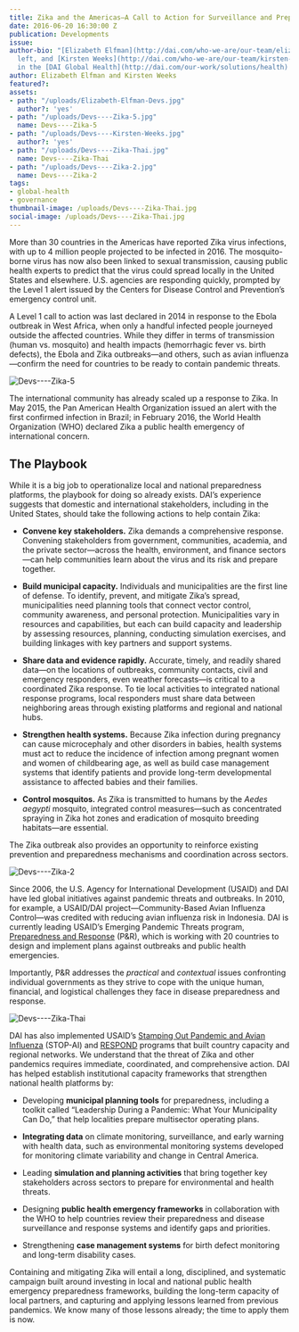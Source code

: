 ```yaml
---
title: Zika and the Americas—A Call to Action for Surveillance and Preparedness
date: 2016-06-20 16:30:00 Z
publication: Developments
issue: 
author-bio: "[Elizabeth Elfman](http://dai.com/who-we-are/our-team/elizabeth-elfman),
  left, and [Kirsten Weeks](http://dai.com/who-we-are/our-team/kirsten-weeks) work
  in the [DAI Global Health](http://dai.com/our-work/solutions/health) team."
author: Elizabeth Elfman and Kirsten Weeks
featured?: 
assets:
- path: "/uploads/Elizabeth-Elfman-Devs.jpg"
  author?: 'yes'
- path: "/uploads/Devs----Zika-5.jpg"
  name: Devs----Zika-5
- path: "/uploads/Devs----Kirsten-Weeks.jpg"
  author?: 'yes'
- path: "/uploads/Devs----Zika-Thai.jpg"
  name: Devs----Zika-Thai
- path: "/uploads/Devs----Zika-2.jpg"
  name: Devs----Zika-2
tags:
- global-health
- governance
thumbnail-image: /uploads/Devs----Zika-Thai.jpg
social-image: /uploads/Devs----Zika-Thai.jpg
---
```


More than 30 countries in the Americas have reported Zika virus infections, with up to 4 million people projected to be infected in 2016. The mosquito-borne virus has now also been linked to sexual transmission, causing public health experts to predict that the virus could spread locally in the United States and elsewhere. U.S. agencies are responding quickly, prompted by the Level 1 alert issued by the Centers for Disease Control and Prevention’s emergency control unit. 




A Level 1 call to action was last declared in 2014 in response to the Ebola outbreak in West Africa, when only a handful infected people journeyed outside the affected countries. While they differ in terms of transmission (human vs. mosquito) and health impacts (hemorrhagic fever vs. birth defects), the Ebola and Zika outbreaks—and others, such as avian influenza—confirm the need for countries to be ready to contain pandemic threats. 

![Devs----Zika-5](/uploads/Devs----Zika-5.jpg "Brazil mobilizes its ZIKAZERO education campaign in February 2016. (Photo: Brazil Ministry of Cities.)") 

The international community has already scaled up a response to Zika. In May 2015, the Pan American Health Organization issued an alert with the first confirmed infection in Brazil; in February 2016, the World Health Organization (WHO) declared Zika a public health emergency of international concern.  

## The Playbook

While it is a big job to operationalize local and national preparedness platforms, the playbook for doing so already exists. DAI’s experience suggests that domestic and international stakeholders, including in the United States, should take the following actions to help contain Zika:

* **Convene key stakeholders.** Zika demands a comprehensive response. Convening stakeholders from government, communities, academia, and the private sector—across the health, environment, and finance sectors—can help communities learn about the virus and its risk and prepare together. 

* **Build municipal capacity.** Individuals and municipalities are the first line of defense. To identify, prevent, and mitigate Zika’s spread, municipalities need planning tools that connect vector control, community awareness, and personal protection. Municipalities vary in resources and capabilities, but each can build capacity and leadership by assessing resources, planning, conducting simulation exercises, and building linkages with key partners and support systems. 

* **Share data and evidence rapidly.** Accurate, timely, and readily shared data—on the locations of outbreaks, community contacts, civil and emergency responders, even weather forecasts—is critical to a coordinated Zika response. To tie local activities to integrated national response programs, local responders must share data between neighboring areas through existing platforms and regional and national hubs.

* **Strengthen health systems.** Because Zika infection during pregnancy can cause microcephaly and other disorders in babies, health systems must act to reduce the incidence of infection among pregnant women and women of childbearing age, as well as build case management systems that identify patients and provide long-term developmental assistance to affected babies and their families.

* **Control mosquitos.** As Zika is transmitted to humans by the *Aedes aegypti* mosquito, integrated control measures—such as concentrated spraying in Zika hot zones and eradication of mosquito breeding habitats—are essential.

The Zika outbreak also provides an opportunity to reinforce existing prevention and preparedness mechanisms and coordination across sectors.

![Devs----Zika-2](/uploads/Devs----Zika-2.jpg "Nurses, nursing technicians, and other health department officials in Paulinía, Sao Paolo, Brazil, receive an update in December 2015 about Zika and other viruses and about cases of microcephaly. (Credit: Prefeitura de Paulínia)") 

Since 2006, the U.S. Agency for International Development (USAID) and DAI have led global initiatives against pandemic threats and outbreaks. In 2010, for example, a USAID/DAI project—Community-Based Avian Influenza Control—was credited with reducing avian influenza risk in Indonesia. DAI is currently leading USAID’s Emerging Pandemic Threats program, [Preparedness and Response](http://dai.com/our-work/projects/worldwide%E2%80%94preparedness-and-response-pr) (P&R), which is working with 20 countries to design and implement plans against outbreaks and public health emergencies. 

Importantly, P&R addresses the *practical* and *contextual* issues confronting individual governments as they strive to cope with the unique human, financial, and logistical challenges they face in disease preparedness and response.

![Devs----Zika-Thai](/uploads/Devs----Zika-Thai.jpg "Public health practitioners in Thailand conduct an after-action review of a national preparedness and response simulation. DAI's USAID-funded Preparedness & Response program works with the government of Thailand to develop systems and policies that strengthen their capacity to prepare and respond to emerging pandemic threats.")

DAI has also implemented USAID’s [Stamping Out Pandemic and Avian Influenza](http://dai.com/our-work/projects/worldwide%E2%80%94stamping-out-pandemic-and-avian-influenza-stop-ai) (STOP-AI) and [RESPOND](http://dai.com/our-work/projects/worldwide%E2%80%94respond) programs that built country capacity and regional networks. We understand that the threat of Zika and other pandemics requires immediate, coordinated, and comprehensive action. DAI has helped establish institutional capacity frameworks that strengthen national health platforms by:

* Developing **municipal planning tools** for preparedness, including a toolkit called “Leadership During a Pandemic: What Your Municipality Can Do,” that help localities prepare multisector operating plans. 

* **Integrating data** on climate monitoring, surveillance, and early warning with health data, such as environmental monitoring systems developed for monitoring climate variability and change in Central America.

* Leading **simulation and planning activities** that bring together key stakeholders across sectors to prepare for environmental and health threats.

* Designing **public health emergency frameworks** in collaboration with the WHO to help countries review their preparedness and disease surveillance and response systems and identify gaps and priorities.

* Strengthening **case management systems** for birth defect monitoring and long-term disability cases.

Containing and mitigating Zika will entail a long, disciplined, and systematic campaign built around investing in local and national public health emergency preparedness frameworks, building the long-term capacity of local partners, and capturing and applying lessons learned from previous pandemics. We know many of those lessons already; the time to apply them is now.
